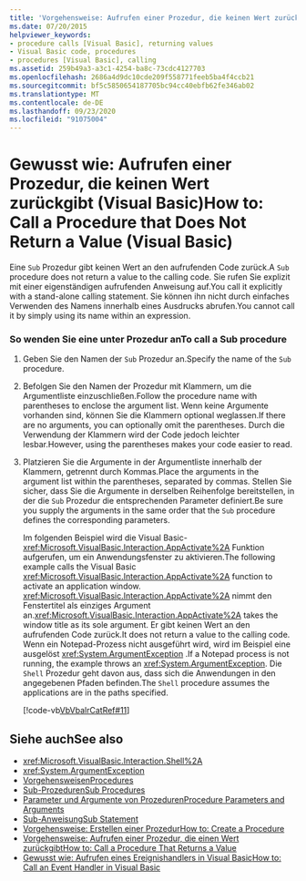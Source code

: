 ```yaml
---
title: 'Vorgehensweise: Aufrufen einer Prozedur, die keinen Wert zurückgibt'
ms.date: 07/20/2015
helpviewer_keywords:
- procedure calls [Visual Basic], returning values
- Visual Basic code, procedures
- procedures [Visual Basic], calling
ms.assetid: 259b49a3-a3c1-4254-ba8c-73cdc4127703
ms.openlocfilehash: 2686a4d9dc10cde209f558771feeb5ba4f4ccb21
ms.sourcegitcommit: bf5c5850654187705bc94cc40ebfb62fe346ab02
ms.translationtype: MT
ms.contentlocale: de-DE
ms.lasthandoff: 09/23/2020
ms.locfileid: "91075004"
---
```

# <a name="how-to-call-a-procedure-that-does-not-return-a-value-visual-basic"></a><span data-ttu-id="be821-102">Gewusst wie: Aufrufen einer Prozedur, die keinen Wert zurückgibt (Visual Basic)</span><span class="sxs-lookup"><span data-stu-id="be821-102">How to: Call a Procedure that Does Not Return a Value (Visual Basic)</span></span>

<span data-ttu-id="be821-103">Eine `Sub` Prozedur gibt keinen Wert an den aufrufenden Code zurück.</span><span class="sxs-lookup"><span data-stu-id="be821-103">A `Sub` procedure does not return a value to the calling code.</span></span> <span data-ttu-id="be821-104">Sie rufen Sie explizit mit einer eigenständigen aufrufenden Anweisung auf.</span><span class="sxs-lookup"><span data-stu-id="be821-104">You call it explicitly with a stand-alone calling statement.</span></span> <span data-ttu-id="be821-105">Sie können ihn nicht durch einfaches Verwenden des Namens innerhalb eines Ausdrucks abrufen.</span><span class="sxs-lookup"><span data-stu-id="be821-105">You cannot call it by simply using its name within an expression.</span></span>  
  
### <a name="to-call-a-sub-procedure"></a><span data-ttu-id="be821-106">So wenden Sie eine unter Prozedur an</span><span class="sxs-lookup"><span data-stu-id="be821-106">To call a Sub procedure</span></span>  
  
1. <span data-ttu-id="be821-107">Geben Sie den Namen der `Sub` Prozedur an.</span><span class="sxs-lookup"><span data-stu-id="be821-107">Specify the name of the `Sub` procedure.</span></span>  
  
2. <span data-ttu-id="be821-108">Befolgen Sie den Namen der Prozedur mit Klammern, um die Argumentliste einzuschließen.</span><span class="sxs-lookup"><span data-stu-id="be821-108">Follow the procedure name with parentheses to enclose the argument list.</span></span> <span data-ttu-id="be821-109">Wenn keine Argumente vorhanden sind, können Sie die Klammern optional weglassen.</span><span class="sxs-lookup"><span data-stu-id="be821-109">If there are no arguments, you can optionally omit the parentheses.</span></span> <span data-ttu-id="be821-110">Durch die Verwendung der Klammern wird der Code jedoch leichter lesbar.</span><span class="sxs-lookup"><span data-stu-id="be821-110">However, using the parentheses makes your code easier to read.</span></span>  
  
3. <span data-ttu-id="be821-111">Platzieren Sie die Argumente in der Argumentliste innerhalb der Klammern, getrennt durch Kommas.</span><span class="sxs-lookup"><span data-stu-id="be821-111">Place the arguments in the argument list within the parentheses, separated by commas.</span></span> <span data-ttu-id="be821-112">Stellen Sie sicher, dass Sie die Argumente in derselben Reihenfolge bereitstellen, in der die `Sub` Prozedur die entsprechenden Parameter definiert.</span><span class="sxs-lookup"><span data-stu-id="be821-112">Be sure you supply the arguments in the same order that the `Sub` procedure defines the corresponding parameters.</span></span>  
  
     <span data-ttu-id="be821-113">Im folgenden Beispiel wird die Visual Basic- <xref:Microsoft.VisualBasic.Interaction.AppActivate%2A> Funktion aufgerufen, um ein Anwendungsfenster zu aktivieren.</span><span class="sxs-lookup"><span data-stu-id="be821-113">The following example calls the Visual Basic <xref:Microsoft.VisualBasic.Interaction.AppActivate%2A> function to activate an application window.</span></span> <span data-ttu-id="be821-114"><xref:Microsoft.VisualBasic.Interaction.AppActivate%2A> nimmt den Fenstertitel als einziges Argument an.</span><span class="sxs-lookup"><span data-stu-id="be821-114"><xref:Microsoft.VisualBasic.Interaction.AppActivate%2A> takes the window title as its sole argument.</span></span> <span data-ttu-id="be821-115">Er gibt keinen Wert an den aufrufenden Code zurück.</span><span class="sxs-lookup"><span data-stu-id="be821-115">It does not return a value to the calling code.</span></span> <span data-ttu-id="be821-116">Wenn ein Notepad-Prozess nicht ausgeführt wird, wird im Beispiel eine ausgelöst <xref:System.ArgumentException> .</span><span class="sxs-lookup"><span data-stu-id="be821-116">If a Notepad process is not running, the example throws an <xref:System.ArgumentException>.</span></span> <span data-ttu-id="be821-117">Die `Shell` Prozedur geht davon aus, dass sich die Anwendungen in den angegebenen Pfaden befinden.</span><span class="sxs-lookup"><span data-stu-id="be821-117">The `Shell` procedure assumes the applications are in the paths specified.</span></span>  
  
     [!code-vb[VbVbalrCatRef#11](~/samples/snippets/visualbasic/VS_Snippets_VBCSharp/VbVbalrCatRef/VB/Class1.vb#11)]  
  
## <a name="see-also"></a><span data-ttu-id="be821-118">Siehe auch</span><span class="sxs-lookup"><span data-stu-id="be821-118">See also</span></span>

- <xref:Microsoft.VisualBasic.Interaction.Shell%2A>
- <xref:System.ArgumentException>
- [<span data-ttu-id="be821-119">Vorgehensweisen</span><span class="sxs-lookup"><span data-stu-id="be821-119">Procedures</span></span>](./index.md)
- [<span data-ttu-id="be821-120">Sub-Prozeduren</span><span class="sxs-lookup"><span data-stu-id="be821-120">Sub Procedures</span></span>](./sub-procedures.md)
- [<span data-ttu-id="be821-121">Parameter und Argumente von Prozeduren</span><span class="sxs-lookup"><span data-stu-id="be821-121">Procedure Parameters and Arguments</span></span>](./procedure-parameters-and-arguments.md)
- [<span data-ttu-id="be821-122">Sub-Anweisung</span><span class="sxs-lookup"><span data-stu-id="be821-122">Sub Statement</span></span>](../../../language-reference/statements/sub-statement.md)
- [<span data-ttu-id="be821-123">Vorgehensweise: Erstellen einer Prozedur</span><span class="sxs-lookup"><span data-stu-id="be821-123">How to: Create a Procedure</span></span>](./how-to-create-a-procedure.md)
- [<span data-ttu-id="be821-124">Vorgehensweise: Aufrufen einer Prozedur, die einen Wert zurückgibt</span><span class="sxs-lookup"><span data-stu-id="be821-124">How to: Call a Procedure That Returns a Value</span></span>](./how-to-call-a-procedure-that-returns-a-value.md)
- [<span data-ttu-id="be821-125">Gewusst wie: Aufrufen eines Ereignishandlers in Visual Basic</span><span class="sxs-lookup"><span data-stu-id="be821-125">How to: Call an Event Handler in Visual Basic</span></span>](./how-to-call-an-event-handler.md)
